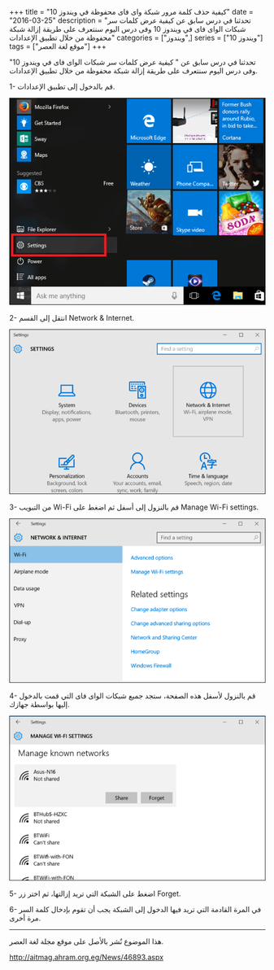+++
title = "كيفية حذف كلمة مرور شبكة واى فاى محفوظة في ويندوز 10"
date = "2016-03-25"
description = "تحدثنا في درس سابق عن  كيفية عرض كلمات سر شبكات الواى فاى في ويندوز 10 وفى درس اليوم سنتعرف على طريقة إزالة شبكة محفوظة من خلال تطبيق الإعدادات"
categories = ["ويندوز",]
series = ["ويندوز 10"]
tags = ["موقع لغة العصر"]
+++

تحدثنا في درس سابق عن " كيفية عرض كلمات سر شبكات الواى فاى في ويندوز 10" وفى درس اليوم سنتعرف على طريقة إزالة شبكة محفوظة من خلال تطبيق الإعدادات.

1- قم بالدخول إلى تطبيق الإعدادات.

![1](images/2016-635945121308261863-826.png)

2- انتقل إلى القسم Network & Internet.

![2](images/2016-635945121538207337-820.png)

3- من التبويب Wi-Fi قم بالنزول إلى أسفل ثم اضغط على Manage Wi-Fi settings.

![3](images/2016-635945121662384133-238.png)

4- قم بالنزول لأسفل هذه الصفحة، ستجد جميع شبكات الواى فاى التي قمت بالدخول إليها بواسطة جهازك.

![4](images/2016-635945121882345543-234.png)

5- اضغط على الشبكة التي تريد إزالتها، ثم اختر زر Forget.

6- في المرة القادمة التي تريد فيها الدخول إلى الشبكة يجب أن تقوم بإدخال كلمة السر مرة أخرى.

---
هذا الموضوع نٌشر باﻷصل على موقع مجلة لغة العصر.

http://aitmag.ahram.org.eg/News/46893.aspx